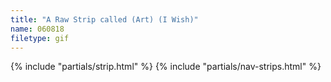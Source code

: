 ```yaml
---
title: "A Raw Strip called (Art) (I Wish)"
name: 060818
filetype: gif
---
```


{% include "partials/strip.html" %}
{% include "partials/nav-strips.html" %}
